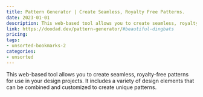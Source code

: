 ```yaml
---
title: Pattern Generator | Create Seamless, Royalty Free Patterns.
date: 2023-01-01
description: This web-based tool allows you to create seamless, royalty-free patterns for use in your design projects. It includes a variety of design elements that can be combined and customized to create unique patterns.
link: https://doodad.dev/pattern-generator/#beautiful-dingbats
pricing: 
tags: 
- unsorted-bookmarks-2 
categories: 
- unsorted 
---
```


This web-based tool allows you to create seamless, royalty-free patterns for use in your design projects. It includes a variety of design elements that can be combined and customized to create unique patterns.